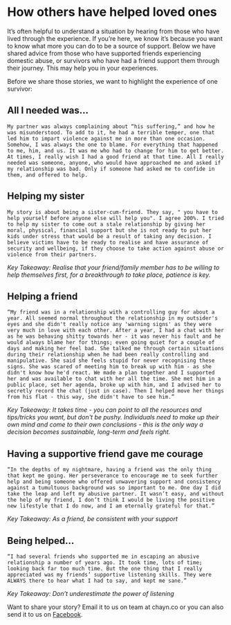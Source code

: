 # How others have helped loved ones

It’s often helpful to understand a situation by hearing from those who have lived through the experience. If you’re here, we know it’s because you want to know what more you can do to be a source of support. Below we have shared advice from those who have supported friends experiencing domestic abuse, or survivors who have had a friend support them through their journey. This may help you in your experiences.

Before we share those stories, we want to highlight the experience of one survivor:

## All I needed was...

`My partner was always complaining about “his suffering,” and how he was misunderstood. To add to it, he had a terrible temper, one that led him to impart violence against me in more than one occasion. Somehow, I was always the one to blame. For everything that happened to me, him, and us. It was me who had to change for him to get better. At times, I really wish I had a good friend at that time. All I really needed was someone, anyone, who would have approached me and asked if my relationship was bad. Only if someone had asked me to confide in them, and offered to help.`

## Helping my sister

`My story is about being a sister-cum-friend. They say, " you have to help yourself before anyone else will help you". I agree 200%. I tried to help my sister to come out a stale relationship by giving her moral, physical, financial support but she is not ready to put her kids under stress that would be a result of taking any decision. I believe victims have to be ready to realise and have assurance of security and wellbeing, if they choose to take action against abuse or violence from their partners.`

_Key Takeaway: Realise that your friend/family member has to be willing to help themselves first, for a breakthrough to take place, patience is key._

## Helping a friend

`“My friend was in a relationship with a controlling guy for about a year. All seemed normal throughout the relationship in my outsider's eyes and she didn't really notice any 'warning signs' as they were very much in love with each other. After a year, I had a chat with her as he was behaving shitty towards her - it was never his fault and he would always blame her for things; even going quiet for a couple of days and making her feel bad. She talked me through certain situations during their relationship when he had been really controlling and manipulative. She said she feels stupid for never recognising these signs. She was scared of meeting him to break up with him - as she didn't know how he'd react. We made a plan together and I supported her and was available to chat with her all the time. She met him in a public place, set her agenda, broke up with him, and I advised her to secretly record the chat (just in case). Then I helped move her things from his flat - this way, she didn't have to see him.”`

_Key Takeaway: It takes time - you can point to all the resources and tips/tricks you want, but don't be pushy. Individuals need to make up their own mind and come to their own conclusions - this is the only way a decision becomes sustainable, long-term and feels right._

## Having a supportive friend gave me courage

`“In the depths of my nightmare, having a friend was the only thing that kept me going. Her perseverance to encourage me to seek further help and being someone who offered unwavering support and consistency against a tumultuous background was so important to me. One day I did take the leap and left my abusive partner. It wasn’t easy, and without the help of my friend, I don’t think I would be living the positive new lifestyle that I do now, and I am eternally grateful for that.”`

_Key Takeaway: As a friend, be consistent with your support_

## Being helped…

`“I had several friends who supported me in escaping an abusive relationship a number of years ago. It took time, lots of time; looking back far too much time. But the one thing that I really appreciated was my friends’ supportive listening skills. They were ALWAYS there to hear what I had to say, and kept me sane.”`

_Key Takeaway: Don’t underestimate the power of listening_

Want to share your story? Email it to us on team at chayn.co or you can also send it to us on [Facebook](https://www.facebook.com/chayn/).

